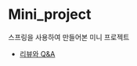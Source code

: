 # Mini_project
스프링을 사용하여 만들어본 미니 프로젝트

- [리뷰와 Q&A](https://github.com/yoondori2/Mini_project/blob/main/Review.md)
